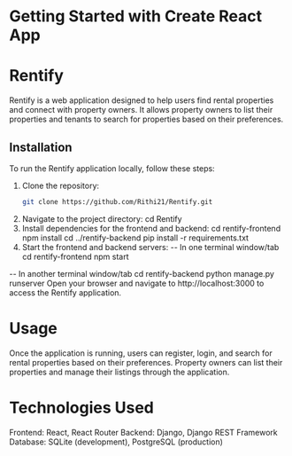 # Getting Started with Create React App

# Rentify

Rentify is a web application designed to help users find rental properties and connect with property owners. It allows property owners to list their properties and tenants to search for properties based on their preferences.

## Installation

To run the Rentify application locally, follow these steps:

1. Clone the repository:
   ```bash
   git clone https://github.com/Rithi21/Rentify.git
2. Navigate to the project directory:
cd Rentify
3. Install dependencies for the frontend and backend:
cd rentify-frontend
npm install
cd ../rentify-backend
pip install -r requirements.txt
4. Start the frontend and backend servers:
-- In one terminal window/tab
cd rentify-frontend
npm start

-- In another terminal window/tab
cd rentify-backend
python manage.py runserver
Open your browser and navigate to http://localhost:3000 to access the Rentify application.


# Usage
Once the application is running, users can register, login, and search for rental properties based on their preferences. Property owners can list their properties and manage their listings through the application.

# Technologies Used
Frontend: React, React Router
Backend: Django, Django REST Framework
Database: SQLite (development), PostgreSQL (production)


